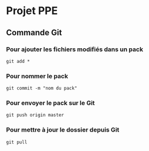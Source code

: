 # Projet PPE

## Commande Git

### Pour ajouter les fichiers modifiés dans un pack

` git add * `

### Pour nommer le pack

` git commit -m "nom du pack" `

### Pour envoyer le pack sur le Git

` git push origin master `

### Pour mettre à jour le dossier depuis Git

` git pull `
